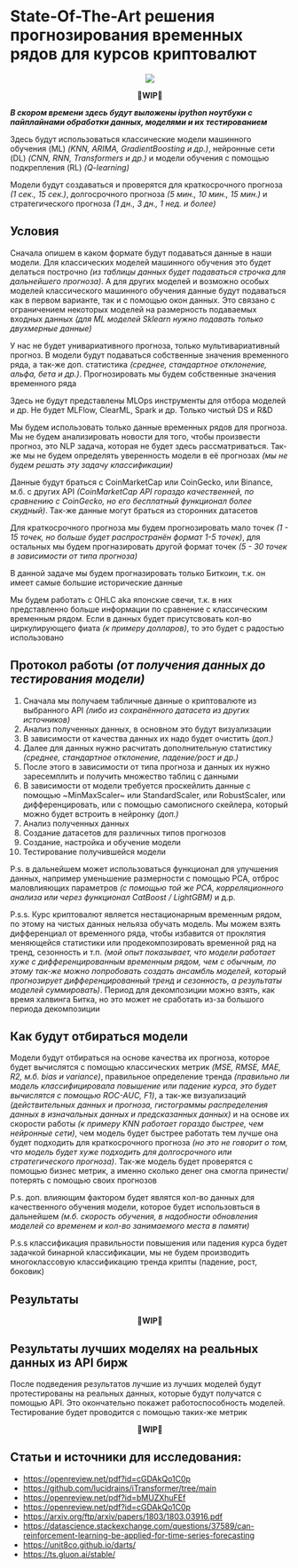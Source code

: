 # State-Of-The-Art решения прогнозирования временных рядов для курсов криптовалют

<p align="center">
 <img src="https://github.com/Omegon226/Cryptocurrency_Rate_Forecasting/assets/69383841/11c2f5bd-4462-413f-a0a5-76533e863f7b"/>
</p>

<p align="center">
  <b>
    🚧WIP🚧
  </b>
</p>

***В скором времени здесь будут выложены ipython ноутбуки с пайплайнами обработки данных, моделями и их тестированием***

Здесь будут использоваться классические модели машинного обучения (ML) *(KNN, ARIMA, GradientBoosting и др.)*, нейронные сети (DL) *(CNN, RNN, Transformers и др.)* и модели обучения с помощью подкрепления (RL) *(Q-learning)*

Модели будут создаваться и проверятся для краткосрочного прогноза *(1 сек., 15 сек.)*, долгосрочного прогноза *(5 мин., 10 мин., 15 мин.)* и стратегического прогноза *(1 дн., 3 дн., 1 нед. и более)*

## Условия

Сначала опишем в каком формате будут подаваться данные в наши модели. Для классических моделей машинного обучения это будет делаться построчно *(из таблицы данных будет подаваться строчка для дальнейшего прогноза)*. А для других моделей и возможно особых моделей классического машинного обучения данные будут подаваться как в первом варианте, так и с помощью окон данных. Это связано с ограничением некоторых моделей на размерность подаваемых входных данных *(для ML моделей Sklearn нужно подавать только двухмерные данные)*

У нас не будет унивариативного прогноза, только мультивариативный прогноз. В модели будут подаваться собственные значения временного ряда, а так-же доп. статистика *(среднее, стандартное отклонение, альфа, бета и др.)*. Прогнозировать мы будем собственные значения временного ряда

Здесь не будут представлены MLOps инструменты для отбора моделей и др. Не будет MLFlow, ClearML, Spark и др. Только чистый DS и R&D

Мы будем использовать только данные временных рядов для прогноза. Мы не будем анализировать новости для того, чтобы произвести прогноз, это NLP задача, которая не будет здесь рассматриваться. Так-же мы не будем определять уверенность модели в её прогнозах *(мы не будем решать эту задачу классификации)*

Данные будут браться с CoinMarketCap или CoinGecko, или Binance, м.б. с других API *(CoinMarketCap API гораздо качественней, по сравнению с CoinGecko, но его бесплатный функционал более скудный)*. Так-же данные могут браться из сторонних датасетов

Для краткосрочного прогноза мы будем прогнозировать мало точек *(1 - 15 точек, но больше будет распространён формат 1-5 точек)*, для остальных мы будем прогназировать другой формат точек *(5 - 30 точек в зависимости от типа прогноза)*

В данной задаче мы будем прогназировать только Биткоин, т.к. он имеет самые большие исторические данные

Мы будем работать с OHLC aka японские свечи, т.к. в них представленно больше информации по сравнение с классическим временным рядом. Если в данных будет присутсвовать кол-во циркулирующего фиата *(к примеру долларов)*, то это будет с радостью использовано

## Протокол работы *(от получения данных до тестирования модели)*

1) Сначала мы получаем табличные данные о криптовалюте из выбранного API *(либо из сохранённого датасета из других источников)*
2) Анализ полученных данных, в основном это будут визуализации
3) В зависимости от качества данных их надо будет очистить *(доп.)*
4) Далее для данных нужно расчитать дополнительную статистику *(среднее, стандартное отклонение, падение/рост и др.)*
5) После этого в зависимости от типа прогноза и данных их нужно заресемплить и получить множество таблиц с данными
6) В зависимости от модели требуется проскейлить данные с помощью ~MinMaxScaler~ или StandardScaler, или RobustScaler, или дифференцировать, или с помощью самописного скейлера, который можно будет встроить в нейронку *(доп.)*
7) Анализ полученных данных
8) Создание датасетов для различных типов прогнозов
9) Создание, настройка и обучение модели
10) Тестирование получившейся модели

P.s. в дальнейшем может использоваться функционал для улучшения данных, например уменьшение размерности с помощью PCA, отброс маловлияющих параметров *(с помощью той же PCA, корреляционного анализа или через функционал CatBoost / LightGBM)* и д.р.

P.s.s. Курс криптовалют является нестационарным временным рядом, по этому на чистых данных нельяза обучать модель. Мы можем взять дифференциал от временного ряда, чтобы избавится от проклятия меняющейся статистики или продекомпозировать временной ряд на тренд, сезонность и т.п. *(мой опыт показывает, что модели работает хуже с дифференцированным временным рядом, чем с обычным, по этому так-же можно попробовать создать ансамбль моделей, который прогнозирует дифференцированный тренд и сезонность, а результаты моделей суммировать)*. Период для декомпозиции можно взять, как время халвинга Битка, но это может не сработать из-за большого периода декомпозиции

## Как будут отбираться модели

Модели будут отбираться на основе качества их прогноза, которое будет вычислятся с помощью классических метрик *(MSE, RMSE, MAE, R2, м.б. bias и variance)*, правильное определение тренда *(правильно ли модель классифицировала повышение или падение курса, это будет вычислятся с помощью ROC-AUC, F1)*, а так-же визуализаций *(действительных данных и прогноза, гистограммы распределения данных в изначальных данных и предсказанных данных)* и на основе их скорости работы *(к примеру KNN работает гораздо быстрее, чем нейронные сети)*, чем модель будет быстрее работать тем лучше она будет подходить для краткосрочного прогноза *(но это не говорит о том, что модель будет хуже подходить для долгосрочного или стратегического прогноза)*. Так-же модель будет проверятся с помощью бизнес метрик, а именно сколько денег она смогла принести/потерять с помощью своих прогнозов

P.s. доп. влияющим фактором будет являтся кол-во данных для качественного обучения модели, которое будет использовться в дальнейшем *(м.б. скорость обучения, в надобности обновления моделей со временем и кол-во занимаемого места в памяти)*

P.s.s классификация правильности повышения или падения курса будет задачкой бинарной классификации, мы не будем производить многоклассовую классификацию тренда крипты (падение, рост, боковик)

## Результаты

<p align="center">
  <b>
    🚧WIP🚧
  </b>
</p>

## Результаты лучших моделях на реальных данных из API бирж

После подведения результатов лучшие из лучших моделей будут протестированы на реальных данных, которые будут получатся с помощью API. Это окончательно покажет работоспособность моделей. Тестирование будет проводится с помощью таких-же метрик

<p align="center">
  <b>
    🚧WIP🚧
  </b>
</p>


## Статьи и источники для исследования:

- https://openreview.net/pdf?id=cGDAkQo1C0p
- https://github.com/lucidrains/iTransformer/tree/main
- https://openreview.net/pdf?id=bMUZXhuFEf
- https://openreview.net/pdf?id=cGDAkQo1C0p
- https://arxiv.org/ftp/arxiv/papers/1803/1803.03916.pdf
- https://datascience.stackexchange.com/questions/37589/can-reinforcement-learning-be-applied-for-time-series-forecasting
- https://unit8co.github.io/darts/
- https://ts.gluon.ai/stable/
